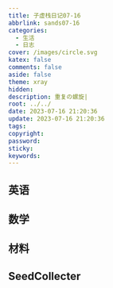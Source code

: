 ```yaml
---
title: 子虚栈日记07-16
abbrlink: sands07-16
categories:
  - 生活
  - 日志
cover: /images/circle.svg
katex: false
comments: false
aside: false
theme: xray
hidden:
description: 重复の螺旋|
root: ../../
date: 2023-07-16 21:20:36
update: 2023-07-16 21:20:36
tags:
copyright:
password:
sticky:
keywords:
---
```

## 英语

## 数学

## 材料


## SeedCollecter
